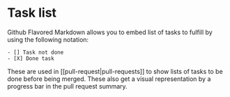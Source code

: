 # Task list
Github Flavored Markdown allows you to embed list of tasks to fulfill by using the following notation:

```
- [] Task not done
- [X] Done task
```

These are used in [[pull-request|pull-requests]] to show lists of tasks to be done before being merged. These also get a visual representation by a progress bar in the pull request summary.
